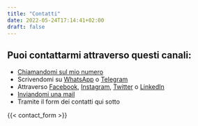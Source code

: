 ```yaml
---
title: "Contatti"
date: 2022-05-24T17:14:41+02:00
draft: false
---
```


Puoi contattarmi attraverso questi canali:
------------------------------------------

* [Chiamandomi sul mio numero](tel:+393317438243)
* Scrivendomi su [WhatsApp](https://wa.me/393317438243) o [Telegram](https://t.me/nickciava98)
* Attraverso [Facebook](https://www.facebook.com/nciavarellait), [Instagram](https://www.instagram.com/niccolo.ciavarella), [Twitter](https://www.twitter.com/nickciava98) o [LinkedIn](https://www.linkedin.com/in/nickciava98)
* [Inviandomi una mail](mailto:niccolo.ciavarella@email.com)
* Tramite il form dei contatti qui sotto

{{< contact_form >}}

<!--Puoi anche venirmi a trovare, previo appuntamento, a casa mia!

{{< openstreetmap "https://umap.openstreetmap.fr/en/map/nciavarellame_sgr_770471?scaleControl=false&miniMap=false&scrollWheelZoom=true&zoomControl=true&allowEdit=false&moreControl=false&searchControl=false&tilelayersControl=false&embedControl=false&datalayersControl=false&onLoadPanel=none&captionBar=false&fullscreenControl=true&locateControl=false&measureControl=false&editinosmControl=false" >}}-->
